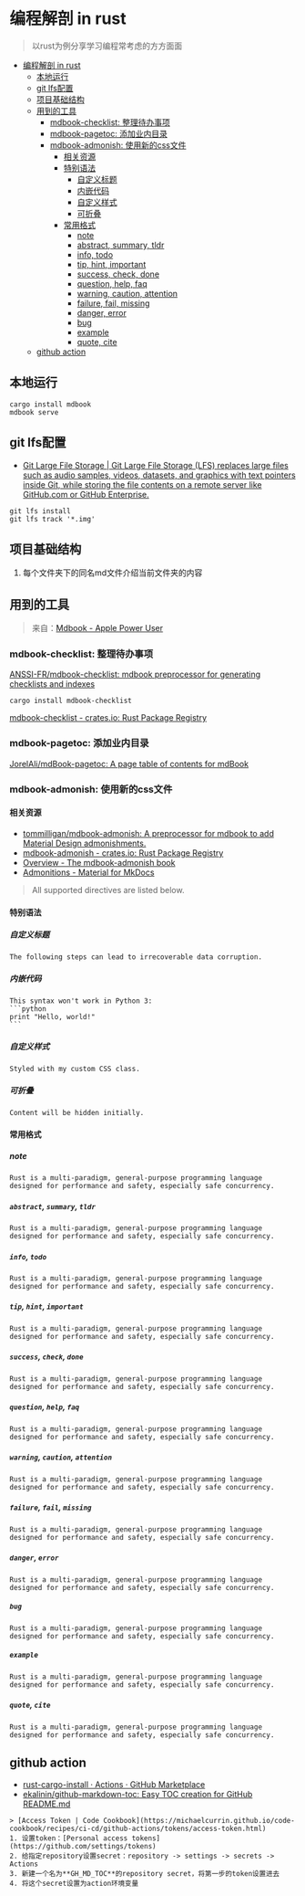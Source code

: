 # 编程解剖 in rust

> 以rust为例分享学习编程常考虑的方方面面
<!--ts-->
* [编程解剖 in rust](#编程解剖-in-rust)
   * [本地运行](#本地运行)
   * [git lfs配置](#git-lfs配置)
   * [项目基础结构](#项目基础结构)
   * [用到的工具](#用到的工具)
      * [mdbook-checklist: 整理待办事项](#mdbook-checklist-整理待办事项)
      * [mdbook-pagetoc: 添加业内目录](#mdbook-pagetoc-添加业内目录)
      * [mdbook-admonish: 使用新的css文件](#mdbook-admonish-使用新的css文件)
         * [相关资源](#相关资源)
         * [特别语法](#特别语法)
            * [自定义标题](#自定义标题)
            * [内嵌代码](#内嵌代码)
            * [自定义样式](#自定义样式)
            * [可折叠](#可折叠)
         * [常用格式](#常用格式)
            * [note](#note)
            * [abstract, summary, tldr](#abstract-summary-tldr)
            * [info, todo](#info-todo)
            * [tip, hint, important](#tip-hint-important)
            * [success, check, done](#success-check-done)
            * [question, help, faq](#question-help-faq)
            * [warning, caution, attention](#warning-caution-attention)
            * [failure, fail, missing](#failure-fail-missing)
            * [danger, error](#danger-error)
            * [bug](#bug)
            * [example](#example)
            * [quote, cite](#quote-cite)
   * [github action](#github-action)

<!-- Created by https://github.com/ekalinin/github-markdown-toc -->
<!-- Added by: runner, at: Mon Jul 11 07:22:42 UTC 2022 -->

<!--te-->

## 本地运行

```shell
cargo install mdbook
mdbook serve
```

## git lfs配置

- [Git Large File Storage | Git Large File Storage (LFS) replaces large files such as audio samples, videos, datasets, and graphics with text pointers inside Git, while storing the file contents on a remote server like GitHub.com or GitHub Enterprise.](https://git-lfs.github.com/)

```
git lfs install 
git lfs track '*.img'
```

## 项目基础结构

1. 每个文件夹下的同名md文件介绍当前文件夹的内容

## 用到的工具

> 来自：[Mdbook - Apple Power User](https://kuanhsiaokuo.github.io/apple_power_user/app_deepin/mdbook_deepin.html)

### mdbook-checklist: 整理待办事项

[ANSSI-FR/mdbook-checklist: mdbook preprocessor for generating checklists and indexes](https://github.com/ANSSI-FR/mdbook-checklist)

 ```shell
 cargo install mdbook-checklist
 ```

[mdbook-checklist - crates.io: Rust Package Registry](https://crates.io/crates/mdbook-checklist)

### mdbook-pagetoc: 添加业内目录

[JorelAli/mdBook-pagetoc: A page table of contents for mdBook](https://github.com/JorelAli/mdBook-pagetoc)

### mdbook-admonish: 使用新的css文件

#### 相关资源

- [tommilligan/mdbook-admonish: A preprocessor for mdbook to add Material Design admonishments.](https://github.com/tommilligan/mdbook-admonish)
- [mdbook-admonish - crates.io: Rust Package Registry](https://crates.io/crates/mdbook-admonish)
- [Overview - The mdbook-admonish book](https://tommilligan.github.io/mdbook-admonish/)
- [Admonitions - Material for MkDocs](https://squidfunk.github.io/mkdocs-material/reference/admonitions/#usage)

> All supported directives are listed below.

#### 特别语法

##### 自定义标题

```admonish warning title="数据损失"
The following steps can lead to irrecoverable data corruption.
```

##### 内嵌代码

~~~admonish bug title="内嵌代码"
This syntax won't work in Python 3:
```python
print "Hello, world!"
```
~~~

##### 自定义样式

```admonish note class="custom-0 custom-1"
Styled with my custom CSS class.
```

##### 可折叠

```admonish collapsible=true
Content will be hidden initially.
```

#### 常用格式

##### note

```admonish note
Rust is a multi-paradigm, general-purpose programming language designed for performance and safety, especially safe concurrency.
```

##### `abstract`, `summary`, `tldr`

```admonish abstract
Rust is a multi-paradigm, general-purpose programming language designed for performance and safety, especially safe concurrency.
```

##### `info`, `todo`

```admonish info
Rust is a multi-paradigm, general-purpose programming language designed for performance and safety, especially safe concurrency.
```

##### `tip`, `hint`, `important`

```admonish tip
Rust is a multi-paradigm, general-purpose programming language designed for performance and safety, especially safe concurrency.
```

##### `success`, `check`, `done`

```admonish success
Rust is a multi-paradigm, general-purpose programming language designed for performance and safety, especially safe concurrency.
```

##### `question`, `help`, `faq`

```admonish question
Rust is a multi-paradigm, general-purpose programming language designed for performance and safety, especially safe concurrency.
```

##### `warning`, `caution`, `attention`

```admonish warning
Rust is a multi-paradigm, general-purpose programming language designed for performance and safety, especially safe concurrency.
```

##### `failure`, `fail`, `missing`

```admonish failure
Rust is a multi-paradigm, general-purpose programming language designed for performance and safety, especially safe concurrency.
```

##### `danger`, `error`

```admonish danger
Rust is a multi-paradigm, general-purpose programming language designed for performance and safety, especially safe concurrency.
```

##### `bug`

```admonish bug
Rust is a multi-paradigm, general-purpose programming language designed for performance and safety, especially safe concurrency.
```

##### `example`

```admonish example
Rust is a multi-paradigm, general-purpose programming language designed for performance and safety, especially safe concurrency.
```

##### `quote`, `cite`

```admonish quote
Rust is a multi-paradigm, general-purpose programming language designed for performance and safety, especially safe concurrency.
```

## github action

- [rust-cargo-install · Actions · GitHub Marketplace](https://github.com/marketplace/actions/rust-cargo-install)
- [ekalinin/github-markdown-toc: Easy TOC creation for GitHub README.md](https://github.com/ekalinin/github-markdown-toc)

```admonish info title='基于github repository设置secrects token'
> [Access Token | Code Cookbook](https://michaelcurrin.github.io/code-cookbook/recipes/ci-cd/github-actions/tokens/access-token.html)
1. 设置token：[Personal access tokens](https://github.com/settings/tokens)
2. 给指定repository设置secret：repository -> settings -> secrets -> Actions
3. 新建一个名为**GH_MD_TOC**的repository secret，将第一步的token设置进去
4. 将这个secret设置为action环境变量

```